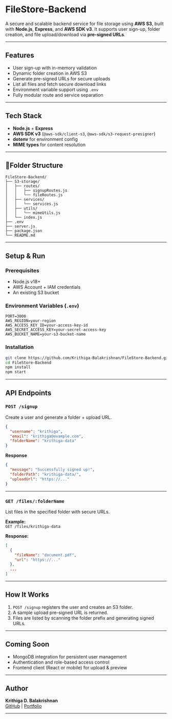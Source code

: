#  FileStore-Backend

A secure and scalable backend service for file storage using **AWS S3**, built with **Node.js**, **Express**, and **AWS SDK v3**. It supports user sign-up, folder creation, and file upload/download via **pre-signed URLs**.

---

##  Features

-  User sign-up with in-memory validation
-  Dynamic folder creation in AWS S3
-  Generate pre-signed URLs for secure uploads
-  List all files and fetch secure download links
-  Environment variable support using `.env`
-  Fully modular route and service separation

---

##  Tech Stack

- **Node.js** + **Express**
- **AWS SDK v3** (`@aws-sdk/client-s3`, `@aws-sdk/s3-request-presigner`)
- **dotenv** for environment config
- **MIME types** for content resolution

---

## 📁Folder Structure

```
FileStore-Backend/
├── S3-storage/
│   ├── routes/
│   │   ├── signupRoutes.js
│   │   └── fileRoutes.js
│   ├── services/
│   │   └── services.js
│   ├── utils/
│   │   └── mimeUtils.js
│   └── index.js
├── .env
├── server.js
├── package.json
└── README.md
```

---

##  Setup & Run

###  Prerequisites

- Node.js v18+
- AWS Account + IAM credentials
- An existing S3 bucket

###  Environment Variables (`.env`)

```env
PORT=3000
AWS_REGION=your-region
AWS_ACCESS_KEY_ID=your-access-key-id
AWS_SECRET_ACCESS_KEY=your-secret-access-key
AWS_BUCKET_NAME=your-s3-bucket-name
```

### Installation

```bash
git clone https://github.com/Krithiga-Balakrishnan/FileStore-Backend.git
cd FileStore-Backend
npm install
npm start
```

---

##  API Endpoints

###  `POST /signup`
Create a user and generate a folder + upload URL.

```json
{
  "username": "krithiga",
  "email": "krithiga@example.com",
  "folderName": "krithiga-data"
}
```

**Response**
```json
{
  "message": "Successfully signed up!",
  "folderPath": "krithiga-data/",
  "uploadUrl": "https://..."
}
```

---

###  `GET /files/:folderName`
List files in the specified folder with secure URLs.

**Example:**  
`GET /files/krithiga-data`

**Response:**
```json
[
  {
    "fileName": "document.pdf",
    "url": "https://..."
  },
  ...
]
```

---

##  How It Works

1. `POST /signup` registers the user and creates an S3 folder.
2. A sample upload pre-signed URL is returned.
3. Files are listed by scanning the folder prefix and generating signed URLs.

---

##  Coming Soon

- MongoDB integration for persistent user management
- Authentication and role-based access control
- Frontend client (React or mobile) for upload & preview

---

##  Author

**Krithiga D. Balakrishnan**  
[GitHub](https://github.com/Krithiga-Balakrishnan) | [Portfolio](https://krithiga-balakrishnan.vercel.app)

---
